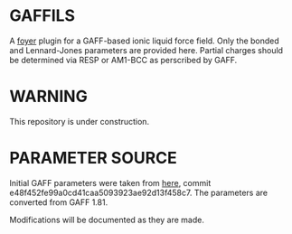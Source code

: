 GAFFILS
========

A [foyer](https://github.com/mosdef-hub/foyer) plugin for a GAFF-based ionic liquid force field.
Only the bonded and Lennard-Jones parameters are provided here.
Partial charges should be determined via RESP or AM1-BCC as perscribed by GAFF.


WARNING
========
This repository is under construction.

PARAMETER SOURCE
=================
Initial GAFF parameters were taken from [here](https://github.com/rsdefever/gaff-foyer), commit e48f452fe99a0cd41caa5093923ae92d13f458c7.
The parameters are converted from GAFF 1.81.

Modifications will be documented as they are made.
